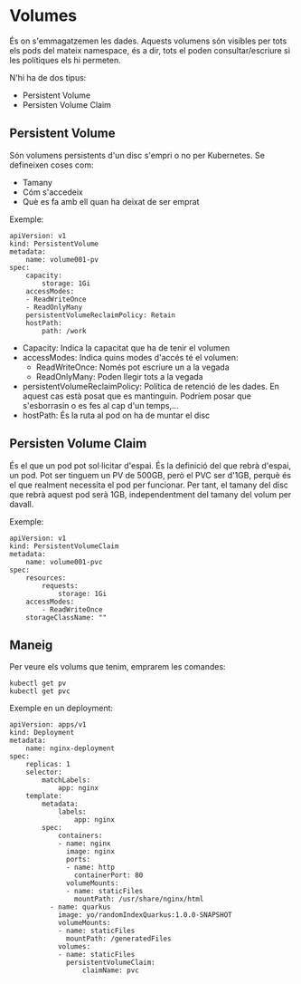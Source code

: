 # Volumes
És on s'emmagatzemen les dades. Aquests volumens són visibles per tots els pods del mateix namespace, és a dir, tots el poden consultar/escriure si les polítiques els hi permeten.

N'hi ha de dos tipus:

- Persistent Volume
- Persisten Volume Claim

## Persistent Volume
Són volumens persistents d'un disc s'empri o no per Kubernetes. Se defineixen coses com:
- Tamany
- Cóm s'accedeix
- Què es fa amb ell quan ha deixat de ser emprat

Exemple:
```yaml:
apiVersion: v1
kind: PersistentVolume
metadata:
	name: volume001-pv
spec:
	capacity:
		storage: 1Gi
	accessModes:
	- ReadWriteOnce
	- ReadOnlyMany
	persistentVolumeReclaimPolicy: Retain
	hostPath:
		path: /work
```

- Capacity: Indica la capacitat que ha de tenir el volumen
- accessModes: Indica quins modes d'accés té el volumen:
	- ReadWriteOnce: Només pot escriure un a la vegada
	- ReadOnlyMany: Poden llegir tots a la vegada
- persistentVolumeReclaimPolicy: Política de retenció de les dades. En aquest cas està posat que es mantinguin. Podríem posar que s'esborrasin o es fes al cap d'un temps,...
- hostPath: És la ruta al pod on ha de muntar el disc

## Persisten Volume Claim
És el que un pod pot sol·licitar d'espai. És la definició del que rebrà d'espai, un pod. Pot ser tinguem un PV de 500GB, però el PVC ser d'1GB, perquè és el que realment necessita el pod per funcionar. Per tant, el tamany del disc que rebrà aquest pod serà 1GB, independentment del tamany del volum per davall.

Exemple:
```yaml:
apiVersion: v1
kind: PersistentVolumeClaim
metadata:
	name: volume001-pvc
spec:
	resources:
		requests:
			storage: 1Gi
	accessModes:
		- ReadWriteOnce
	storageClassName: ""
```

## Maneig

Per veure els volums que tenim, emprarem les comandes:
```bash:
kubectl get pv
kubectl get pvc
```

Exemple en un deployment:
```yaml:
apiVersion: apps/v1
kind: Deployment
metadata:
	name: nginx-deployment
spec:
	replicas: 1
	selector:
		matchLabels:
			app: nginx
	template:
		metadata:
			labels:
				app: nginx
		spec:
			containers:
			- name: nginx
			  image: nginx
			  ports:
			  - name: http
			    containerPort: 80
			  volumeMounts:
			  - name: staticFiles
			    mountPath: /usr/share/nginx/html
		  - name: quarkus
		    image: yo/randomIndexQuarkus:1.0.0-SNAPSHOT
		    volumeMounts:
		    - name: staticFiles
		      mountPath: /generatedFiles
		    volumes:
		    - name: staticFiles
		      persistentVolumeClaim:
			      claimName: pvc
```

